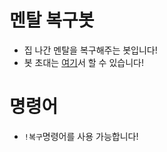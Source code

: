 # 멘탈 복구봇
* 집 나간 멘탈을 복구해주는 봇입니다!
* 봇 초대는 [여기](https://discord.com/api/oauth2/authorize?client_id=1111591044048486461&permissions=8&scope=bot)서 할 수 있습니다!

# 명령어
* `!복구`명령어를 사용 가능합니다!
